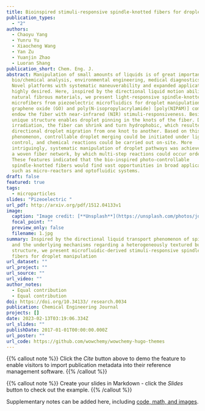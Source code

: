 ```yaml
---
title: Bioinspired stimuli-responsive spindle-knotted fibers for droplet manipulation
publication_types:
  - "2"
authors:
  - Chaoyu Yang
  - Yunru Yu
  - Xiaocheng Wang
  - Yan Zu
  - Yuanjin Zhao
  - Luoran Shang
publication_short: Chem. Eng. J.
abstract: Manipulation of small amounts of liquids is of great importance in
  bio/chemical analysis, environmental engineering, medical diagnostics, etc.
  Novel platforms with systematic maneuverability and expanded applications are
  highly desired. Here, inspired by the directional liquid motion ability of
  natural fibrous materials, we present light-responsive spindle-knotted
  microfibers from piezoelectric microfluidics for droplet manipulation. The
  graphene oxide (GO) and poly(N-isopropylacrylamide) [poly(NIPAM)] components
  endow the fiber with near-infrared (NIR) stimuli-responsiveness. Besides, its
  unique structure enables droplet pinning in the knots of the fiber. During NIR
  irradiation, the fiber can shrink and turn hydrophobic, which resulted in
  directional droplet migration from one knot to another. Based on this
  phenomenon, controllable droplet merging could be initiated under light
  control, and chemical reactions could be carried out on-site. More
  intriguingly, systematic manipulation of droplet pathways was achieved through
  a woven fiber network, by which multi-step reactions could occur orderly.
  These features indicated that the bio-inspired photo-controllable
  spindle-knotted fibers would find vast opportunities in broad applications,
  such as micro-reactors and optofluidic systems.
draft: false
featured: true
tags:
  - microparticles
slides: "Pizeoelectric "
url_pdf: http://arxiv.org/pdf/1512.04133v1
image:
  caption: "Image credit: [**Unsplash**](https://unsplash.com/photos/jdD8gXaTZsc)"
  focal_point: ""
  preview_only: false
  filename: 1.jpg
summary: Inspired by the directional liquid transport phenomenon of spider silks
  and the underlying mechanisms regarding a heterogeneously textured bump
  structure, we present microfluidic-derived stimuli-responsive spindle-knotted
  fibers for droplet manipulation
url_dataset: ""
url_project: ""
url_source: ""
url_video: ""
author_notes:
  - Equal contribution
  - Equal contribution
doi: https://doi.org/10.34133/ research.0034
publication: Chemical Engineering Journal
projects: []
date: 2023-02-13T03:19:06.334Z
url_slides: ""
publishDate: 2017-01-01T00:00:00.000Z
url_poster: ""
url_code: https://github.com/wowchemy/wowchemy-hugo-themes
---
```


{{% callout note %}}
Click the *Cite* button above to demo the feature to enable visitors to import publication metadata into their reference management software.
{{% /callout %}}

{{% callout note %}}
Create your slides in Markdown - click the *Slides* button to check out the example.
{{% /callout %}}

Supplementary notes can be added here, including [code, math, and images](https://wowchemy.com/docs/writing-markdown-latex/).
